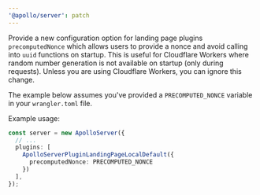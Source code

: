 ```yaml
---
'@apollo/server': patch
---
```


Provide a new configuration option for landing page plugins `precomputedNonce`
which allows users to provide a nonce and avoid calling into `uuid` functions on
startup. This is useful for Cloudflare Workers where random number generation is
not available on startup (only during requests). Unless you are using Cloudflare Workers,
you can ignore this change.

The example below assumes you've provided a `PRECOMPUTED_NONCE` variable in your
`wrangler.toml` file.

Example usage:
```ts
const server = new ApolloServer({
  // ...
  plugins: [
    ApolloServerPluginLandingPageLocalDefault({
      precomputedNonce: PRECOMPUTED_NONCE
    })
  ],
});
```
